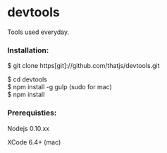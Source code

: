 # devtools
Tools used everyday.

### Installation:

  $ git clone https[git]://github.com/thatjs/devtools.git

  $ cd devtools<br />
  $ npm install -g gulp  (sudo for mac)<br />
  $ npm install<br />

### Prerequisties:

Nodejs 0.10.xx

XCode 6.4+ (mac)


